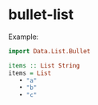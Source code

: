 
bullet-list
===========
Example:

```haskell
import Data.List.Bullet

items :: List String
items = List
   • "a"
   • "b"
   • "c"

